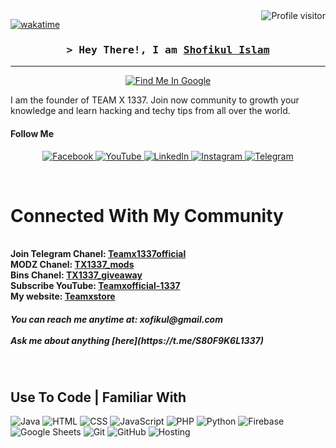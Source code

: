 <!--
<h2 align="center">
  Shofikul Islam 
  <img src="https://media.giphy.com/media/hvRJCLFzcasrR4ia7z/giphy.gif" width="28">
</h2>
-->

<!--
<p align="center">
  <a href="https://github.com/xofikul1337"><img src="https://readme-typing-svg.herokuapp.com/?lines=Self%20Taught%20Programmer;Front%20End%20Developer;1.5%2B%20years%20of%20coding%20experience;Always%20learning%20new%20things&center=true&width=380&height=45"></a>
</p>

 -->

<a href="https://komarev.com/ghpvc/?username=xofikul1337">
  <img align="right" src="https://komarev.com/ghpvc/?username=xofikul1337&label=Visitors&color=0e75b6&style=flat" alt="Profile visitor" />
</a>


[![wakatime](https://wakatime.com/badge/user/eebb3dd8-d9b2-40de-9b88-6fd6cac99dbc.svg)](https://wakatime.com/@eebb3dd8-d9b2-40de-9b88-6fd6cac99dbc)

<!-- Intro  -->
<h3 align="center">
        <samp>&gt; Hey There!, I am
                <b><a target="_blank" href="https://github.com/xofikul1337">Shofikul Islam</a></b>
        </samp>
</h3>


<p align="center"> 

<hr>
<p align="center">
  <a href="https://www.google.com/search?q=team+x+1337+shofikul+islam&oq=te&gs_lcrp=EgZjaHJvbWUqBggDEEUYOzIGCAAQRRg8MgYIARBFGDwyBggCEEUYPDIGCAMQRRg7MgYIBBBFGDsyBggFEEUYOzIGCAYQRRg5Mg0IBxAAGJECGIAEGIoFMhMICBAAGIMBGJECGLEDGIAEGIoFMg0ICRAAGIMBGLEDGIAE0gEIMTIzNWowajSoAgCwAgA&sourceid=chrome-mobile&ie=UTF-8#ip=1">
    <img src="https://img.shields.io/badge/Google%20Me-4285F4?style=for-the-badge&logo=google&logoColor=white" alt="Find Me In Google" />
  </a>
</p>

<p>
  I am the founder of TEAM X 1337. Join now community to growth your knowledge and learn hacking and techy tips from all over the world.</P>
    
<h4>Follow Me </h4>
<p align="center">
 <a href="https://www.facebook.com/S80F9KU50/" target="blank">
  <img src="https://img.shields.io/badge/Facebook-1877F2?style=for-the-badge&logo=facebook&logoColor=white" alt="Facebook" />
 </a>
 <a href="https://youtube.com/@teamxofficial-1337" target="_blank">
  <img src="https://img.shields.io/badge/YouTube-FF0000?style=for-the-badge&logo=youtube&logoColor=white" alt="YouTube"/>
 </a>
 <a href="https://www.linkedin.com/in/shofikul-islam-76b01322a?originalSubdomain=bd" target="_blank">
  <img src="https://img.shields.io/badge/LinkedIn-0077B5?style=for-the-badge&logo=linkedin&logoColor=white" alt="LinkedIn"/>
 </a>
 <a href="https://www.instagram.com/itz_shofikul_islam/" target="_blank">
  <img src="https://img.shields.io/badge/Instagram-E4405F?style=for-the-badge&logo=instagram&logoColor=white" alt="Instagram" />
 </a> 
 <a href="https://t.me/S80F9K6L1337" target="_blank">
  <img src="https://img.shields.io/badge/Telegram-2CA5E0?style=for-the-badge&logo=telegram&logoColor=white" alt="Telegram"  />
  </a> 
</p>
<br />

<!-- About Section -->
 # Connected With My Community 
 
<b>
<br>
  Join Telegram Chanel: <a href="https://t.me/Teamx1337official">Teamx1337official</a>
  <br>
  MODZ Chanel: <a href="https://t.me/TX1337_mods">TX1337_mods</a>
  <br>
  Bins Chanel: <a href="https://t.me/TX1337_giveaway">TX1337_giveaway</a>
  <br>
  Subscribe YouTube: <a href="https://youtube.com/@teamxofficial-1337">Teamxofficial-1337</a>
  <br>
  My website: <a href="https://teamxstore.com">Teamxstore</a>
  </samp>
  </p>
 <h5>You can reach me anytime at: xofikul@gmail.com<br/><br/>
Ask me about anything [here](https://t.me/S80F9K6L1337)
 </h5>

</b>
<br/>

## Use To Code | Familiar With 

![Java](https://img.shields.io/badge/Java-007396?style=for-the-badge&labelColor=black&logo=java&logoColor=007396)
![HTML](https://img.shields.io/badge/HTML5-E34F26?style=for-the-badge&labelColor=black&logo=html5&logoColor=E34F26)
![CSS](https://img.shields.io/badge/CSS3-1572B6?style=for-the-badge&labelColor=black&logo=css3&logoColor=1572B6)
![JavaScript](https://img.shields.io/badge/JavaScript-F7DF1E?style=for-the-badge&labelColor=black&logo=javascript&logoColor=F7DF1E)
![PHP](https://img.shields.io/badge/PHP-777BB4?style=for-the-badge&labelColor=black&logo=php&logoColor=777BB4)
![Python](https://img.shields.io/badge/Python-3776AB?style=for-the-badge&labelColor=black&logo=python&logoColor=3776AB)
![Firebase](https://img.shields.io/badge/Firebase-FFCA28?style=for-the-badge&labelColor=black&logo=firebase&logoColor=FFCA28)
![Google Sheets](https://img.shields.io/badge/Google%20Sheets-34A853?style=for-the-badge&labelColor=black&logo=google%20sheets&logoColor=34A853)
![Git](https://img.shields.io/badge/Git-F05032?style=for-the-badge&labelColor=black&logo=git&logoColor=F05032)
![GitHub](https://img.shields.io/badge/GitHub-181717?style=for-the-badge&labelColor=black&logo=github&logoColor=181717)
![Hosting](https://img.shields.io/badge/Hosting-0078D4?style=for-the-badge&labelColor=black&logo=microsoft%20azure&logoColor=0078D4)

